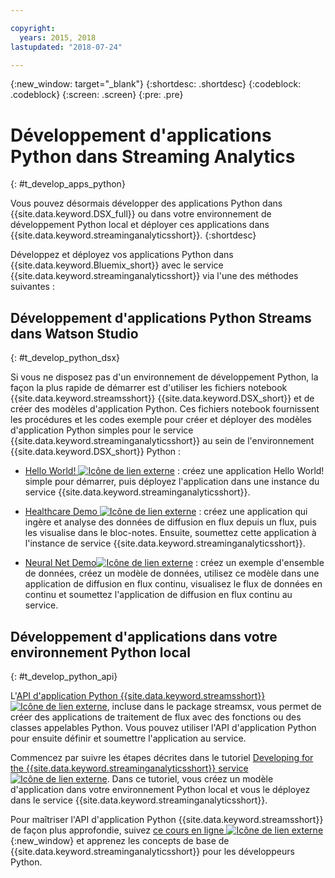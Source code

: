 ```yaml
---

copyright:
  years: 2015, 2018
lastupdated: "2018-07-24"

---
```


<!-- Attribute definitions -->
{:new_window: target="_blank"}
{:shortdesc: .shortdesc}
{:codeblock: .codeblock}
{:screen: .screen}
{:pre: .pre}

# Développement d'applications Python dans Streaming Analytics
{: #t_develop_apps_python}

Vous pouvez désormais développer des applications Python dans {{site.data.keyword.DSX_full}} ou dans votre environnement de développement Python local et déployer ces applications dans {{site.data.keyword.streaminganalyticsshort}}.
{:shortdesc}

Développez et déployez vos applications Python dans {{site.data.keyword.Bluemix_short}} avec le service {{site.data.keyword.streaminganalyticsshort}} via l'une des méthodes suivantes :


## Développement d'applications Python Streams dans Watson Studio
{: #t_develop_python_dsx}

Si vous ne disposez pas d'un environnement de développement Python, la façon la plus rapide de démarrer est d'utiliser les fichiers notebook {{site.data.keyword.streamsshort}} {{site.data.keyword.DSX_short}} et de créer des modèles d'application Python. Ces fichiers notebook fournissent les procédures et les codes exemple pour créer et déployer des modèles d'application Python simples pour le service {{site.data.keyword.streaminganalyticsshort}} au sein de l'environnement {{site.data.keyword.DSX_short}} Python :

* [Hello World! ![Icône de lien externe](../../icons/launch-glyph.svg "Icône de lien externe")](https://apsportal.ibm.com/exchange/public/entry/view/9fc33ce7301f10e21a9f92039ca9c6e8) : créez une application Hello World! simple pour démarrer, puis déployez l'application dans une instance du service {{site.data.keyword.streaminganalyticsshort}}.

* [Healthcare Demo ![Icône de lien externe](../../icons/launch-glyph.svg "Icône de lien externe")](https://apsportal.ibm.com/exchange/public/entry/view/9fc33ce7301f10e21a9f92039cad29a6) : créez une application qui ingère et analyse des données de diffusion en flux depuis un flux, puis les visualise dans le bloc-notes. Ensuite, soumettez cette application à l'instance de service {{site.data.keyword.streaminganalyticsshort}}.

* [Neural Net Demo![Icône de lien externe](../../icons/launch-glyph.svg "Icône de lien externe")](https://apsportal.ibm.com/exchange/public/entry/view/9fc33ce7301f10e21a9f92039ca60bb7) : créez un exemple d'ensemble de données, créez un modèle de données, utilisez ce modèle dans une application de diffusion en flux continu, visualisez le flux de données en continu et soumettez l'application de diffusion en flux continu au service.

## Développement d'applications dans votre environnement Python local
 {: #t_develop_python_api}

L'[API d'application Python {{site.data.keyword.streamsshort}} ![Icône de lien externe](../../icons/launch-glyph.svg "Icône de lien externe")](http://ibmstreams.github.io/streamsx.documentation/docs/python/python-appapi-devguide/#50-api-features), incluse dans le package streamsx, vous permet de créer des applications de traitement de flux avec des fonctions ou des classes appelables Python. Vous pouvez utiliser l'API d'application Python pour ensuite définir et soumettre l'application au service.

Commencez par suivre les étapes décrites dans le tutoriel [Developing for the {{site.data.keyword.streaminganalyticsshort}} service ![Icône de lien externe](../../icons/launch-glyph.svg "Icône de lien externe")](http://ibmstreams.github.io/streamsx.documentation/docs/python/1.6/python-appapi-devguide-2a/index.html). Dans ce tutoriel, vous créez un modèle d'application dans votre environnement Python local et vous le déployez dans le service {{site.data.keyword.streaminganalyticsshort}}.

Pour maîtriser l'API d'application Python {{site.data.keyword.streamsshort}} de façon plus approfondie, suivez [ce cours en ligne ![Icône de lien externe](../../icons/launch-glyph.svg "Icône de lien externe")](https://developer.ibm.com/courses/all/streaming-analytics-basics-python-developers/){:new_window} et apprenez les concepts de base de {{site.data.keyword.streaminganalyticsshort}} pour les développeurs Python.
